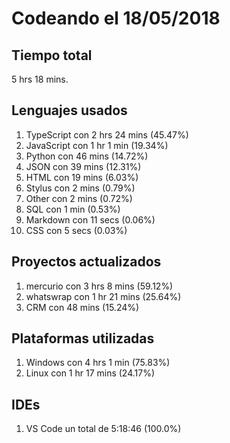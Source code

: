 # Codeando el 18/05/2018

## Tiempo total
5 hrs 18 mins.

## Lenguajes usados
1. TypeScript con 2 hrs 24 mins (45.47%)
1. JavaScript con 1 hr 1 min (19.34%)
1. Python con 46 mins (14.72%)
1. JSON con 39 mins (12.31%)
1. HTML con 19 mins (6.03%)
1. Stylus con 2 mins (0.79%)
1. Other con 2 mins (0.72%)
1. SQL con 1 min (0.53%)
1. Markdown con 11 secs (0.06%)
1. CSS con 5 secs (0.03%)

## Proyectos actualizados
1. mercurio con 3 hrs 8 mins (59.12%)
1. whatswrap con 1 hr 21 mins (25.64%)
1. CRM con 48 mins (15.24%)

## Plataformas utilizadas
1. Windows con 4 hrs 1 min (75.83%)
1. Linux con 1 hr 17 mins (24.17%)

## IDEs
1. VS Code un total de 5:18:46 (100.0%)
